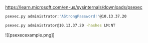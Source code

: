 https://learn.microsoft.com/en-us/sysinternals/downloads/psexec

```bash
psexec.py administrator:'AStrongPassword!'@10.13.37.20

psexec.py administrator@10.13.37.20 -hashes LM:NT
```

![[psexecexample.png]]